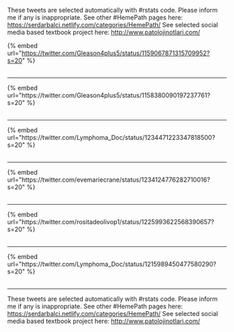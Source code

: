 

These tweets are selected automatically with #rstats code. Please inform me if any is inappropriate.
See other #HemePath pages here: https://serdarbalci.netlify.com/categories/HemePath/ 
See selected social media based textbook project here: http://www.patolojinotlari.com/

{% embed url="https://twitter.com/Gleason4plus5/status/1159067871315709952?s=20" %}<br>
<br>
<hr>
{% embed url="https://twitter.com/Gleason4plus5/status/1158380090197237761?s=20" %}<br>
<br>
<hr>
{% embed url="https://twitter.com/Lymphoma_Doc/status/1234471223347818500?s=20" %}<br>
<br>
<hr>
{% embed url="https://twitter.com/evemariecrane/status/1234124776282710016?s=20" %}<br>
<br>
<hr>
{% embed url="https://twitter.com/rositadeolivop1/status/1225993622568390657?s=20" %}<br>
<br>
<hr>
{% embed url="https://twitter.com/Lymphoma_Doc/status/1215989450477580290?s=20" %}<br>
<br>
<hr>


These tweets are selected automatically with #rstats code. Please inform me if any is inappropriate.
See other #HemePath pages here: https://serdarbalci.netlify.com/categories/HemePath/ 
See selected social media based textbook project here: http://www.patolojinotlari.com/
